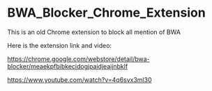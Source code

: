 # BWA_Blocker_Chrome_Extension
This is an old Chrome extension to block all mention of BWA

Here is the extension link and video:

https://chrome.google.com/webstore/detail/bwa-blocker/meaekpfbibkecidogjpaidjeaijnbklf

https://www.youtube.com/watch?v=4q6svx3ml30


